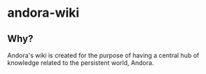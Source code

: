 # andora-wiki

## Why?

Andora's wiki is created for the purpose of having a central hub of knowledge related to the persistent world, Andora.
